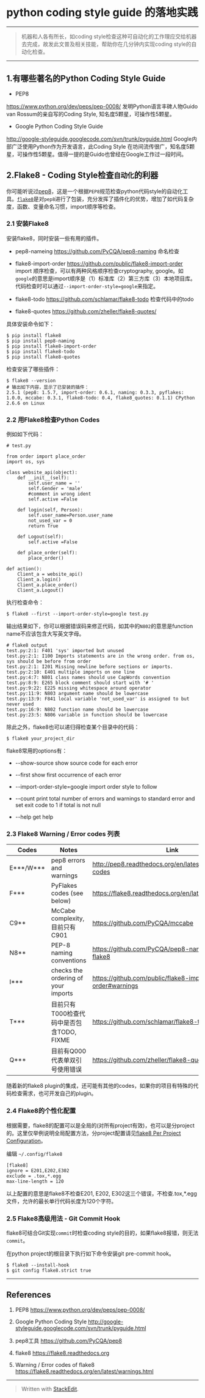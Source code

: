 # python coding style guide 的落地实践

---

> 机器和人各有所长，如coding style检查这种可自动化的工作理应交给机器去完成，故发此文普及相关技能，帮助你在几分钟内实现coding style的自动化检查。

---

## 1.有哪些著名的Python Coding Style Guide

*	PEP8

https://www.python.org/dev/peps/pep-0008/
发明Python语言丰碑人物Guido van Rossum的亲自写的Coding Style, 知名度5颗星，可操作性5颗星。

* Google Python Coding Style Guide

http://google-styleguide.googlecode.com/svn/trunk/pyguide.html
Google内部广泛使用Python作为开发语言，此Coding Style 在坊间流传很广，知名度5颗星，可操作性5颗星。值得一提的是Guido也曾经在Google工作过一段时间。


## 2.Flake8 - Coding Style检查`自动化`的利器

你可能听说过[pep8](https://github.com/PyCQA/pep8)，这是一个根据`PEP8`规范检查python代码style的自动化工具。[`flake8`](https://flake8.readthedocs.org)是对`pep8`进行了包装，充分发挥了插件化的优势，增加了如代码复杂度，函数、变量命名习惯，import顺序等检查。

### 2.1 安装Flake8

安装flake8，同时安装一些有用的插件。

*	pep8-nameing
https://github.com/PyCQA/pep8-naming
命名检查

*	flake8-import-order
https://github.com/public/flake8-import-order
import 顺序检查，可以有两种风格顺序检查cryptography, google。如`google`的意思是import顺序是（1）标准库（2）第三方库（3）本地项目库。代码检查时可以通过`--import-order-style=google`来指定。

*	flake8-todo
https://github.com/schlamar/flake8-todo
检查代码中的todo

*	flake8-quotes
https://github.com/zheller/flake8-quotes/


具体安装命令如下：

```
$ pip install flake8
$ pip install pep8-naming
$ pip install flake8-import-order
$ pip install flake8-todo
$ pip install flake8-quotes
```

检查安装了哪些插件： 
```
$ flake8 --version
# 输出如下内容，显示了已安装的插件：
2.5.1 (pep8: 1.5.7, import-order: 0.6.1, naming: 0.3.3, pyflakes: 1.0.0, mccabe: 0.3.1, flake8-todo: 0.4, flake8_quotes: 0.1.1) CPython 2.6.6 on Linux
```

### 2.2 用Flake8检查Python Codes

例如如下代码：
```
# test.py

from order import place_order
import os, sys

class website_api(object):
    def __init__(self):
        self.user_name = ''
        self.Gender = 'male'
        #comment in wrong ident
        self.active =False

    def login(self, Person):
        self.user_name=Person.user_name
        not_used_var = 0
        return True

    def Logout(self):
        self.active =False

    def place_order(self):
        place_order()

def action():
    Client_a = website_api()
    Client_a.login()
    Client_a.place_order()
    Client_a.Logout()
```

执行检查命令：
```
$ flake8 --first --import-order-style=google test.py
```

输出结果如下，你可以根据错误码来修正代码，如其中的`N802`的意思是function name不应该包含大写英文字母。

```
# flake8 output
test.py:2:1: F401 'sys' imported but unused
test.py:2:1: I100 Imports statements are in the wrong order. from os, sys should be before from order
test.py:2:1: I201 Missing newline before sections or imports.
test.py:2:10: E401 multiple imports on one line
test.py:4:7: N801 class names should use CapWords convention
test.py:8:9: E265 block comment should start with '# '
test.py:9:22: E225 missing whitespace around operator
test.py:11:9: N803 argument name should be lowercase
test.py:13:9: F841 local variable 'not_used_var' is assigned to but never used
test.py:16:9: N802 function name should be lowercase
test.py:23:5: N806 variable in function should be lowercase
```

除此之外，flake8也可以递归得检查某个目录中的代码：

```
$ flake8 your_project_dir
```

flake8常用的options有：

*	--show-source
show source code for each error

*	--first
show first occurrence of each error

*	--import-order-style=google
import order style to follow

*	--count
print total number of errors and warnings to standard error and set exit code to 1 if total is not null

*	--help
get help

### 2.3 Flake8 Warning / Error codes 列表

| Codes | Notes | Link |
| ------ | ------ | ------ |
| E***/W*** | pep8 errors and warnings | http://pep8.readthedocs.org/en/latest/intro.html#error-codes |
| F*** | PyFlakes codes (see below) | https://flake8.readthedocs.org/en/latest/warnings.html |
| C9** | McCabe complexity, 目前只有C901 | https://github.com/PyCQA/mccabe |
| N8** | PEP-8 naming conventions | https://github.com/PyCQA/pep8-naming#plugin-for-flake8 |
| I*** | checks the ordering of your imports | https://github.com/public/flake8-import-order#warnings |
| T*** | 目前只有T000检查代码中是否包含TODO, FIXME | https://github.com/schlamar/flake8-todo |
| Q*** | 目前有Q000代表单双引号使用错误 | https://github.com/zheller/flake8-quotes/ |

随着新的flake8 plugin的集成，还可能有其他的codes，如果你的项目有特殊的代码检查需求，也可开发自己的plugin。


### 2.4 Flake8的个性化配置

根据需要，flake8的配置可以是全局的(对所有project有效)，也可以是分project的。这里仅举例说明全局配置方法，分project配置请见[flake8 Per Project Configuration](https://flake8.readthedocs.org/en/latest/config.html#per-project)。

编辑 `~/.config/flake8`

```
[flake8]
ignore = E201,E202,E302
exclude = .tox,*.egg
max-line-length = 120
```

以上配置的意思是flake8不检查E201, E202, E302这三个错误，不检查.tox,*.egg文件，允许的最长单行代码长度为120个字符。


### 2.5 Flake8高级用法 - Git Commit Hook

flake8可结合Git实现`commit`时检查coding style的目的，如果flake8报错，则无法`commit`。

在python project的根目录下执行如下命令安装git pre-commit hook。
```
$ flake8 --install-hook
$ git config flake8.strict true
```


---

## References

1.	PEP8
https://www.python.org/dev/peps/pep-0008/

2.	Google Python Coding Style
http://google-styleguide.googlecode.com/svn/trunk/pyguide.html

3.	pep8工具
https://github.com/PyCQA/pep8

4. flake8
https://flake8.readthedocs.org

5.	Warning / Error codes of flake8
https://flake8.readthedocs.org/en/latest/warnings.html


---

> Written with [StackEdit](https://stackedit.io/).